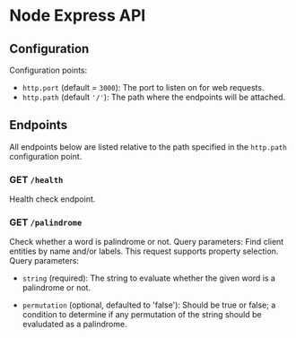 # Node Express API

## Configuration
Configuration points:

- `http.port` (default = `3000`): The port to listen on for web requests.
- `http.path` (default `'/'`): The path where the endpoints will be attached.

## Endpoints
All endpoints below are listed relative to the path specified in the `http.path` configuration point.

### GET `/health`
Health check endpoint.

### GET `/palindrome`
Check whether a word is palindrome or not. Query parameters:
Find client entities by name and/or labels. This request supports property selection. Query parameters:

- `string` (required): The string to evaluate whether the given word is a palindrome or not.

- `permutation` (optional, defaulted to 'false'): Should be true or false; a condition to determine if any permutation of the string should be evaludated as a palindrome.
